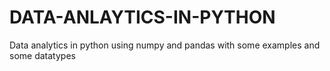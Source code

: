 # DATA-ANLAYTICS-IN-PYTHON
Data analytics in python using numpy and pandas with some examples and some datatypes
